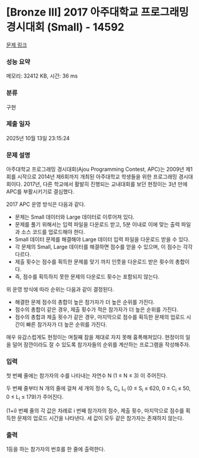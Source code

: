 # [Bronze III] 2017 아주대학교 프로그래밍 경시대회 (Small) - 14592 

[문제 링크](https://www.acmicpc.net/problem/14592) 

### 성능 요약

메모리: 32412 KB, 시간: 36 ms

### 분류

구현

### 제출 일자

2025년 10월 13일 23:15:24

### 문제 설명

<p>아주대학교 프로그래밍 경시대회(Ajou Programming Contest, APC)는 2009년 제1회를 시작으로 2014년 제6회까지 개최된 아주대학교 학생들을 위한 프로그래밍 경시대회이다. 2017년, 다른 학교에서 활발히 진행되는 교내대회를 보던 현정이는 3년 만에 APC를 부활시키기로 결심했다.</p>

<p>2017 APC 운영 방식은 다음과 같다.</p>

<ul>
	<li>문제는 Small 데이터와 Large 데이터로 이루어져 있다.</li>
	<li>문제를 풀기 위해서는 입력 파일을 다운로드 받고, 5분 이내로 이에 맞는 출력 파일과 소스 코드를 업로드해야 한다.</li>
	<li>Small 데이터 문제를 해결해야 Large 데이터 입력 파일을 다운로드 받을 수 있다.</li>
	<li>각 문제의 Small, Large 데이터를 해결하면 점수를 얻을 수 있으며, 이 점수는 각각 다르다.</li>
	<li>제출 횟수는 점수를 획득한 문제를 맞기 까지 인풋을 다운로드 받은 횟수의 총합이다.</li>
	<li>즉, 점수를 획득하지 못한 문제의 다운로드 횟수는 포함되지 않는다.</li>
</ul>

<p>위 운영 방식에 따라 순위는 다음과 같이 결정된다.</p>

<ul>
	<li>해결한 문제 점수의 총합이 높은 참가자가 더 높은 순위를 가진다.</li>
	<li>점수의 총합이 같은 경우, 제출 횟수가 적은 참가자가 더 높은 순위를 가진다.</li>
	<li>점수의 총합과 제출 횟수가 같은 경우, 마지막으로 점수를 획득한 문제의 업로드 시간이 빠른 참가자가 더 높은 순위를 가진다.</li>
</ul>

<p>매우 유감스럽게도 현정이는 며칠째 잠을 제대로 자지 못해 흉폭해져있다. 현정이의 일을 덜어 잠깐이라도 잘 수 있도록 참가자들의 순위를 계산하는 프로그램을 작성해주자.</p>

### 입력 

 <p>첫 번째 줄에는 참가자의 수를 나타내는 자연수 N (1 ≤ N ≤ 3) 이 주어진다.</p>

<p>두 번째 줄부터 N 개의 줄에 걸쳐 세 개의 정수 S<sub>i</sub>, C<sub>i</sub>, L<sub>i</sub> (0 ≤ S<sub>i</sub> ≤ 620, 0 ≤ C<sub>i</sub> ≤ 50, 0 ≤ L<sub>i</sub> ≤ 179)가 주어진다.</p>

<p>(1+i) 번째 줄의 각 값은 차례로 i 번째 참가자의 점수, 제출 횟수, 마지막으로 점수를 획득한 문제의 업로드 시간을 나타낸다. 세 값이 모두 같은 참가자는 존재하지 않는다.</p>

### 출력 

 <p>1등을 하는 참가자의 번호를 한 줄에 출력한다.</p>

